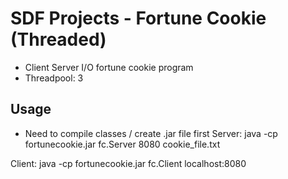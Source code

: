 # SDF Projects - Fortune Cookie (Threaded)

- Client Server I/O fortune cookie program
- Threadpool: 3

## Usage
- Need to compile classes / create .jar file first
Server: java -cp fortunecookie.jar fc.Server 8080 cookie_file.txt

Client: java -cp fortunecookie.jar fc.Client localhost:8080
